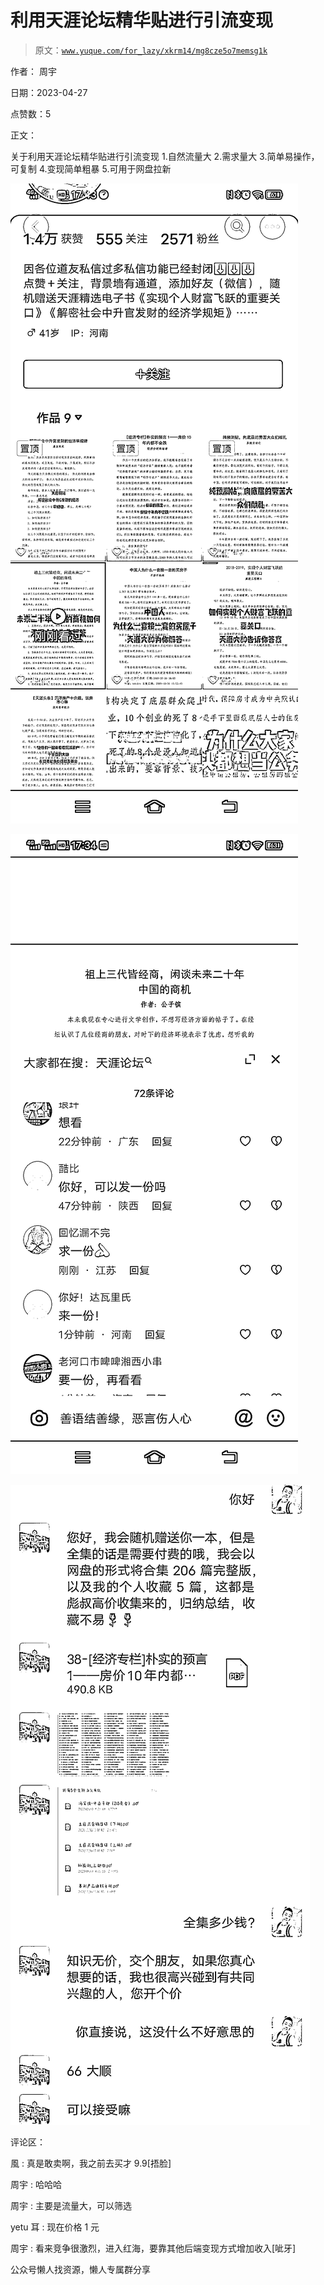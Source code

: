# 利用天涯论坛精华贴进行引流变现

> 原文：[`www.yuque.com/for_lazy/xkrm14/mg8cze5o7memsg1k`](https://www.yuque.com/for_lazy/xkrm14/mg8cze5o7memsg1k)



作者： 周宇



日期：2023-04-27



点赞数：5

<ne-hole id="u6dd0a755" data-lake-id="u6dd0a755">

正文：



关于利用天涯论坛精华贴进行引流变现 1.自然流量大 2.需求量大 3.简单易操作，可复制 4.变现简单粗暴 5.可用于网盘拉新



![](img/173a9e13e93535664f0882c3c0c2262c.png)



![](img/3527d6f4454ad77622b0b33b7744eb87.png)



![](img/61b5695375e9a8955a53b4c68bb16b33.png)

<ne-hole id="u7dac553c" data-lake-id="u7dac553c">

评论区：



風 : 真是敢卖啊，我之前去买才 9.9[捂脸]



周宇 : 哈哈哈



周宇 : 主要是流量大，可以筛选



yetu 耳 : 现在价格 1 元



周宇 : 看来竞争很激烈，进入红海，要靠其他后端变现方式增加收入[呲牙]

<ne-hole id="udc13ba10" data-lake-id="udc13ba10">

公众号懒人找资源，懒人专属群分享

</ne-hole></ne-hole></ne-hole>